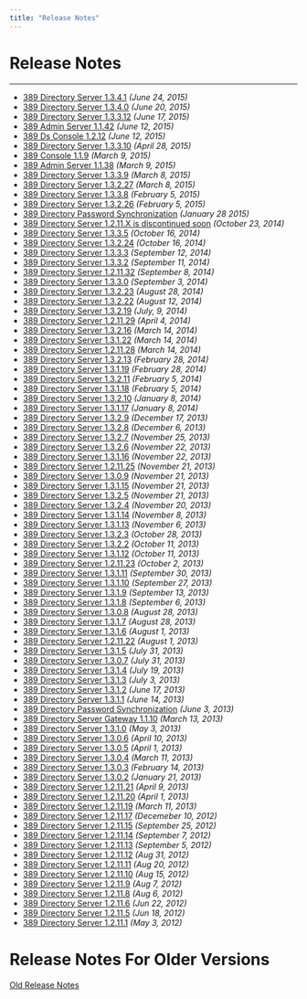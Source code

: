 ```yaml
---
title: "Release Notes"
---
```


# Release Notes
---------------

-   [ 389 Directory Server 1.3.4.1](release-1-3-4-1.html) *(June 24, 2015)*
-   [ 389 Directory Server 1.3.4.0](release-1-3-4-0.html) *(June 20, 2015)*
-   [ 389 Directory Server 1.3.3.12](release-1-3-3-12.html) *(June 17, 2015)*
-   [ 389 Admin Server 1.1.42](release-admin-1-1-42.html) *(June 12, 2015)*
-   [ 389 Ds Console 1.2.12](release-ds-console-1-2-12.html) *(June 12, 2015)*
-   [ 389 Directory Server 1.3.3.10](release-1-3-3-10.html) *(April 28, 2015)*
-   [ 389 Console 1.1.9](release-console-1-1-9.html) *(March 9, 2015)*
-   [ 389 Admin Server 1.1.38](release-admin-1-1-38.html) *(March 9, 2015)*
-   [ 389 Directory Server 1.3.3.9](release-1-3-3-9.html) *(March 8, 2015)*
-   [ 389 Directory Server 1.3.2.27](release-1-3-2-27.html) *(March 8, 2015)*
-   [ 389 Directory Server 1.3.3.8](release-1-3-3-8.html) *(February 5, 2015)*
-   [ 389 Directory Server 1.3.2.26](release-1-3-2-26.html) *(February 5, 2015)*
-   [ 389 Directory Password Synchronization](release-passsync-1-1-6.html) *(January 28 2015)*
-   [ 389 Directory Server 1.2.11.X is discontinued soon](end-1-2-11.html) *(October 23, 2014)* 
-   [ 389 Directory Server 1.3.3.5](release-1-3-3-5.html) *(October 16, 2014)*
-   [ 389 Directory Server 1.3.2.24](release-1-3-2-24.html) *(October 16, 2014)*
-   [ 389 Directory Server 1.3.3.3](release-1-3-3-3.html) *(September 12, 2014)*
-   [ 389 Directory Server 1.3.3.2](release-1-3-3-2.html) *(September 11, 2014)*
-   [ 389 Directory Server 1.2.11.32](release-1-2-11-32.html) *(September 8, 2014)* 
-   [ 389 Directory Server 1.3.3.0](release-1-3-3-0.html) *(September 3, 2014)*
-   [ 389 Directory Server 1.3.2.23](release-1-3-2-23.html) *(August 28, 2014)*
-   [ 389 Directory Server 1.3.2.22](release-1-3-2-22.html) *(August 12, 2014)*
-   [ 389 Directory Server 1.3.2.19](release-1-3-2-19.html) *(July, 9, 2014)*
-   [ 389 Directory Server 1.2.11.29](release-1-2-11-29.html) *(April 4, 2014)*
-   [ 389 Directory Server 1.3.2.16](release-1-3-2-16.html) *(March 14, 2014)*
-   [ 389 Directory Server 1.3.1.22](release-1-3-1-22.html) *(March 14, 2014)*
-   [ 389 Directory Server 1.2.11.28](release-1-2-11-28.html) *(March 14, 2014)*
-   [ 389 Directory Server 1.3.2.13](release-1-3-2-13.html) *(February 28, 2014)*
-   [ 389 Directory Server 1.3.1.19](release-1-3-1-19.html) *(February 28, 2014)*
-   [ 389 Directory Server 1.3.2.11](release-1-3-2-11.html) *(February 5, 2014)*
-   [ 389 Directory Server 1.3.1.18](release-1-3-1-18.html) *(February 5, 2014)*
-   [ 389 Directory Server 1.3.2.10](release-1-3-2-10.html) *(January 8, 2014)*
-   [ 389 Directory Server 1.3.1.17](release-1-3-1-17.html) *(January 8, 2014)*
-   [ 389 Directory Server 1.3.2.9](release-1-3-2-9.html) *(December 17, 2013)*
-   [ 389 Directory Server 1.3.2.8](release-1-3-2-8.html) *(December 6, 2013)*
-   [ 389 Directory Server 1.3.2.7](release-1-3-2-7.html) *(November 25, 2013)*
-   [ 389 Directory Server 1.3.2.6](release-1-3-2-6.html) *(November 22, 2013)*
-   [ 389 Directory Server 1.3.1.16](release-1-3-1-16.html) *(November 22, 2013)*
-   [ 389 Directory Server 1.2.11.25](release-1-2-11-25.html) *(November 21, 2013)*
-   [ 389 Directory Server 1.3.0.9](release-1-3-0-9.html) *(November 21, 2013)*
-   [ 389 Directory Server 1.3.1.15](release-1-3-1-15.html) *(November 21, 2013)*
-   [ 389 Directory Server 1.3.2.5](release-1-3-2-5.html) *(November 21, 2013)*
-   [ 389 Directory Server 1.3.2.4](release-1-3-2-4.html) *(November 20, 2013)*
-   [ 389 Directory Server 1.3.1.14](release-1-3-1-14.html) *(November 8, 2013)*
-   [ 389 Directory Server 1.3.1.13](release-1-3-1-13.html) *(November 6, 2013)*
-   [ 389 Directory Server 1.3.2.3](release-1-3-2-3.html) *(October 28, 2013)*
-   [ 389 Directory Server 1.3.2.2](release-1-3-2-2.html) *(October 11, 2013)*
-   [ 389 Directory Server 1.3.1.12](release-1-3-1-12.html) *(October 11, 2013)*
-   [ 389 Directory Server 1.2.11.23](release-1-2-11-23.html) *(October 2, 2013)*
-   [ 389 Directory Server 1.3.1.11](release-1-3-1-11.html) *(September 30, 2013)*
-   [ 389 Directory Server 1.3.1.10](release-1-3-1-10.html) *(September 27, 2013)*
-   [ 389 Directory Server 1.3.1.9](release-1-3-1-9.html) *(September 13, 2013)*
-   [ 389 Directory Server 1.3.1.8](release-1-3-1-8.html) *(September 6, 2013)*
-   [ 389 Directory Server 1.3.0.8](release-1-3-0-8.html) *(August 28, 2013)*
-   [ 389 Directory Server 1.3.1.7](release-1-3-1-7.html) *(August 28, 2013)*
-   [ 389 Directory Server 1.3.1.6](release-1-3-1-6.html) *(August 1, 2013)*
-   [ 389 Directory Server 1.2.11.22](release-1-2-11-22.html) *(August 1, 2013)*
-   [ 389 Directory Server 1.3.1.5](release-1-3-1-5.html) *(July 31, 2013)*
-   [ 389 Directory Server 1.3.0.7](release-1-3-0-7.html) *(July 31, 2013)*
-   [ 389 Directory Server 1.3.1.4](release-1-3-1-4.html) *(July 19, 2013)*
-   [ 389 Directory Server 1.3.1.3](release-1-3-1-3.html) *(July 3, 2013)*
-   [ 389 Directory Server 1.3.1.2](release-1-3-1-2.html) *(June 17, 2013)*
-   [ 389 Directory Server 1.3.1.1](release-1-3-1-1.html) *(June 14, 2013)*
-   [ 389 Directory Password Synchronization](release-passsync-1-1-5.html) *(June 3, 2013)*
-   [ 389 Directory Server Gateway 1.1.10](release-1-1-10.html) *(March 13, 2013)*
-   [ 389 Directory Server 1.3.1.0](release-1-3-1-0.html) *(May 3, 2013)*
-   [ 389 Directory Server 1.3.0.6](release-1-3-0-6.html) *(April 10, 2013)*
-   [ 389 Directory Server 1.3.0.5](release-1-3-0-5.html) *(April 1, 2013)*
-   [ 389 Directory Server 1.3.0.4](release-1-3-0-4.html) *(March 11, 2013)*
-   [ 389 Directory Server 1.3.0.3](release-1-3-0-3.html) *(February 14, 2013)*
-   [ 389 Directory Server 1.3.0.2](release-1-3-0-2.html) *(January 21, 2013)*
-   [ 389 Directory Server 1.2.11.21](release-1-2-11-21.html) *(April 9, 2013)*
-   [ 389 Directory Server 1.2.11.20](release-1-2-11-20.html) *(April 1, 2013)*
-   [ 389 Directory Server 1.2.11.19](release-1-2-11-19.html) *(March 11, 2013)*
-   [ 389 Directory Server 1.2.11.17](release-1-2-11-17.html) *(Decemeber 10, 2012)*
-   [ 389 Directory Server 1.2.11.15](release-1-2-11-15.html) *(September 25, 2012)*
-   [ 389 Directory Server 1.2.11.14](release-1-2-11-14.html) *(September 7, 2012)*
-   [ 389 Directory Server 1.2.11.13](release-1-2-11-13.html) *(September 5, 2012)*
-   [ 389 Directory Server 1.2.11.12](release-1-2-11-12.html) *(Aug 31, 2012)*
-   [ 389 Directory Server 1.2.11.11](release-1-2-11-11.html) *(Aug 20, 2012)*
-   [ 389 Directory Server 1.2.11.10](release-1-2-11-10.html) *(Aug 15, 2012)*
-   [ 389 Directory Server 1.2.11.9](release-1-2-11-9.html) *(Aug 7, 2012)*
-   [ 389 Directory Server 1.2.11.8](release-1-2-11-8.html) *(Aug 6, 2012)*
-   [ 389 Directory Server 1.2.11.6](release-1-2-11-6.html) *(Jun 22, 2012)*
-   [ 389 Directory Server 1.2.11.5](release-1-2-11-5.html) *(Jun 18, 2012)*
-   [ 389 Directory Server 1.2.11.1](release-1-2-11-1.html) *(May 3, 2012)*

Release Notes For Older Versions
================================

[Old Release Notes](old-release-notes.html)

